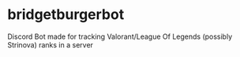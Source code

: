 # bridgetburgerbot
Discord Bot made for tracking Valorant/League Of Legends (possibly Strinova) ranks in a server
